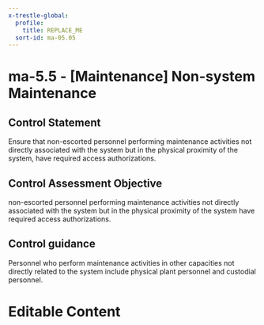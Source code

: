 ```yaml
---
x-trestle-global:
  profile:
    title: REPLACE_ME
  sort-id: ma-05.05
---
```


# ma-5.5 - \[Maintenance\] Non-system Maintenance

## Control Statement

Ensure that non-escorted personnel performing maintenance activities not directly associated with the system but in the physical proximity of the system, have required access authorizations.

## Control Assessment Objective

non-escorted personnel performing maintenance activities not directly associated with the system but in the physical proximity of the system have required access authorizations.

## Control guidance

Personnel who perform maintenance activities in other capacities not directly related to the system include physical plant personnel and custodial personnel.

# Editable Content

<!-- Make additions and edits below -->
<!-- The above represents the contents of the control as received by the profile, prior to additions. -->
<!-- If the profile makes additions to the control, they will appear below. -->
<!-- The above markdown may not be edited but you may edit the content below, and/or introduce new additions to be made by the profile. -->
<!-- If there is a yaml header at the top, parameter values may be edited. Use --set-parameters to incorporate the changes during assembly. -->
<!-- The content here will then replace what is in the profile for this control, after running profile-assemble. -->
<!-- The current profile has no added parts for this control, but you may add new ones here. -->
<!-- Each addition must have a heading either of the form ## Control my_addition_name -->
<!-- or ## Part a. (where the a. refers to one of the control statement labels.) -->
<!-- "## Control" parts are new parts added after the statement part. -->
<!-- "## Part" parts are new parts added into the top-level statement part with that label. -->
<!-- Subparts may be added with nested hash levels of the form ### My Subpart Name -->
<!-- underneath the parent ## Control or ## Part being added -->
<!-- See https://ibm.github.io/compliance-trestle/tutorials/ssp_profile_catalog_authoring/ssp_profile_catalog_authoring for guidance. -->
